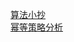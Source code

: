 [算法小抄](https://labuladong.gitbook.io/algo/)   
[幂等策略分析](https://www.cnblogs.com/geyifan/p/6128425.html)
